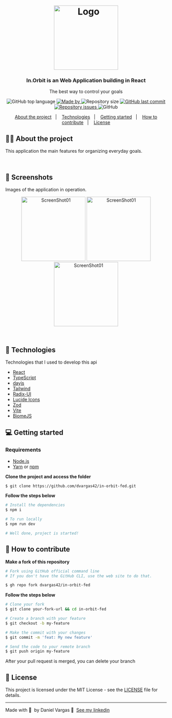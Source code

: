 <h1 align="center">
  <img alt="Logo" src="https://res.cloudinary.com/dvargas42/image/upload/v1726376479/icon_ff0qhi.png" width="200px">
</h1>

<h3 align="center">
  In.Orbit is an Web Application building in React
</h3>

<p align="center">The best way to control your goals</p>

<p align="center">
  <img alt="GitHub top language" src="https://img.shields.io/github/languages/top/dvargas42/in-orbit-fed?color=%238958B5">

  <a href="https://www.linkedin.com/in/daniel-santos-040983ab/" target="_blank" rel="noopener noreferrer">
    <img alt="Made by" src="https://img.shields.io/badge/made%20by-daniel%20vargas-%238958B5">
  </a>

  <img alt="Repository size" src="https://img.shields.io/github/repo-size/dvargas42/in-orbit-fed?color=%238958B5">

  <a href="https://github.com/dvargas42/GoBarber/commits/master">
    <img alt="GitHub last commit" src="https://img.shields.io/github/last-commit/dvargas42/in-orbit-fed?color=%238958B5">
  </a>

  <a href="https://github.com/dvargas42/GoBarber/issues">
    <img alt="Repository issues" src="https://img.shields.io/github/issues/dvargas42/in-orbit-fed?color=%238958B5">
  </a>

  <img alt="GitHub" src="https://img.shields.io/github/license/dvargas42/dvargas42?color=%238958B5">
</p>

<p align="center">
  <a href="#%EF%B8%8F-about-the-project">About the project</a>&nbsp;&nbsp;&nbsp;|&nbsp;&nbsp;&nbsp;
  <a href="#-technologies">Technologies</a>&nbsp;&nbsp;&nbsp;|&nbsp;&nbsp;&nbsp;
  <a href="#-getting-started">Getting started</a>&nbsp;&nbsp;&nbsp;|&nbsp;&nbsp;&nbsp;
  <a href="#-how-to-contribute">How to contribute</a>&nbsp;&nbsp;&nbsp;|&nbsp;&nbsp;&nbsp;
  <a href="#-license">License</a>
</p>

## 💇🏼 About the project

This application the main features for organizing everyday goals.

<br>

## 📸 Screenshots

Images of the application in operation.

<p align="center">
<img alt="ScreenShot01" src="https://res.cloudinary.com/dvargas42/image/upload/v1726376478/InOrbit00_lzmjp2.png" width="200px">
<img alt="ScreenShot01" src="https://res.cloudinary.com/dvargas42/image/upload/v1726376479/InOrbit01_qx0evr.png" width="200px">
<img alt="ScreenShot01" src="https://res.cloudinary.com/dvargas42/image/upload/v1726376479/InOrbit02_tv4qa9.png" width="200px">
</p>

<br>

## 🚀 Technologies

Technologies that I used to develop this api

- [React](https://react.dev/)
- [TypeScript](https://www.typescriptlang.org/)
- [dayjs](https://day.js.org/en/)
- [Tailwind](https://tailwindcss.com/)
- [Radix-UI](https://www.radix-ui.com/)
- [Lucide Icons](https://lucide.dev/guide/packages/lucide-react)
- [Zod](https://zod.dev/)
- [Vite](https://vitejs.dev/)
- [BiomeJS](https://biomejs.dev/pt-br/)

## 💻 Getting started

### Requirements

- [Node.js](https://nodejs.org/en/)
- [Yarn](https://classic.yarnpkg.com/) or [npm](https://www.npmjs.com/)


**Clone the project and access the folder**

```bash
$ git clone https://github.com/dvargas42/in-orbit-fed.git
```

**Follow the steps below**

```bash
# Install the dependencies
$ npm i

# To run locally
$ npm run dev

# Well done, project is started!
```

## 🤔 How to contribute

**Make a fork of this repository**

```bash
# Fork using GitHub official command line
# If you don't have the GitHub CLI, use the web site to do that.

$ gh repo fork dvargas42/in-orbit-fed
```

**Follow the steps below**

```bash
# Clone your fork
$ git clone your-fork-url && cd in-orbit-fed

# Create a branch with your feature
$ git checkout -b my-feature

# Make the commit with your changes
$ git commit -m 'feat: My new feature'

# Send the code to your remote branch
$ git push origin my-feature
```

After your pull request is merged, you can delete your branch

## 📝 License

This project is licensed under the MIT License - see the [LICENSE](LICENSE) file for details.

---

Made with 💜 &nbsp;by Daniel Vargas 👋 &nbsp;[See my linkedin](https://www.linkedin.com/in/daniel-santos-040983ab/)
